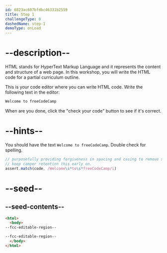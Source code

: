 ```yaml
---
id: 6823ac607bfdbc46331b2559
title: Step 1
challengeType: 0
dashedName: step-1
demoType: onLoad
---
```


# --description--

HTML stands for HyperText Markup Language and it represents the content and structure of a web page. In this workshop, you will write the HTML code for a partial curriculum outline.

This is your code editor where you can write HTML code. Write the following text in the editor:

```md
Welcome to freeCodeCamp
```

When are you done, click the "check your code" button to see if it's correct. 

# --hints--

You should have the text `Welcome to freeCodeCamp`. Double check for spelling.

```js
// purposefully providing forgiveness in spacing and casing to remove some friction and 
// keep camper retention this early on. 
assert.match(code, /Welcome\s*to\s*freeCodeCamp/i)
```

# --seed--

## --seed-contents--

```html
<html>
  <body>
--fcc-editable-region--

--fcc-editable-region--
  </body>
</html> 
```

